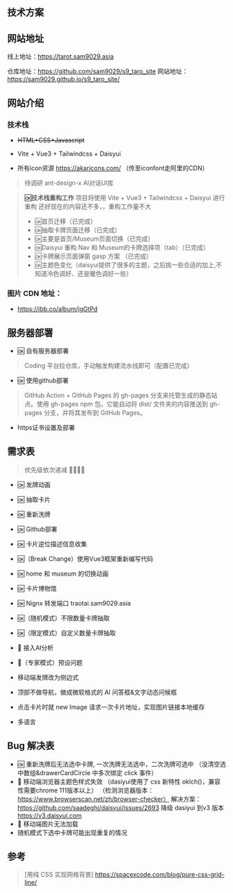 ## 技术方案

## 网站地址

线上地址：https://tarot.sam9029.asia

仓库地址：https://github.com/sam9029/s9_taro_site
网站地址：https://sam9029.github.io/s9_taro_site/

## 网站介绍

### 技术栈

- ~~HTML+CSS+Javascript~~

- Vite + Vue3 + Tailwindcss + Daisyui

- 所有icon资源 https://akaricons.com/ （传至iconfont走阿里的CDN）

> 待调研 ant-design-x AI对话UI库

> **🆗技术栈重构工作**
> 项目将使用 Vite + Vue3 + Tailwindcss + Daisyui 进行重构
> 还好现在的内容还不多，，重构工作量不大
>
> - 🆗首页迁移（已完成）
> - 🆗抽取卡牌页面迁移（已完成）
> - 🆗主要是首页/Museum页面切换（已完成）
> - 🆗Daisyui 重构 Nav 和 Museum的卡牌选择项（tab）（已完成）
> - 🆗卡牌展示页面弹窗 gasp 方案 （已完成）
> - 🆗主题色变化（daisyui提供了很多的主题，之后挑一些合适的加上,不知道冷色调好、还是暖色调好一些）

### 图片 CDN 地址：

- https://ibb.co/album/jgGtPd

## 服务器部署

- 🆗 自有服务器部署
> Coding 平台拉仓库，手动触发构建流水线即可（配置已完成）

- 🆗 使用github部署
> GitHub Action + GitHub Pages 的 gh-pages 分支来托管生成的静态站点。使用 gh-pages npm 包，它能自动将 dist/ 文件夹的内容推送到 gh-pages 分支，并将其发布到 GitHub Pages。

- https证书设置及部署

## 需求表

> 优先级依次递减 📕📙📘📗

- 🆗 发牌动画
- 🆗 抽取卡片
- 🆗 重新洗牌
- 🆗 Github部署
- 🆗 卡片逆位描述信息收集
- 🆗（Break Change）使用Vue3框架重新编写代码
- 🆗 home 和 museum 的切换动画
- 🆗 卡片博物馆
- 🆗 Nignx 转发端口 traotai.sam9029.asia
- 🆗（随机模式）不限数量卡牌抽取
- 🆗（限定模式）自定义数量卡牌抽取
- 📕 接入AI分析
- 📕（专家模式）预设问题

- 移动端发牌改为侧边式
- 顶部不做导航，做成微软格式的 AI 问答框&文字动态问候框
- 点击卡片时就 new Image 请求一次卡片地址，实现图片链接本地缓存
- 多语言



## Bug 解决表

- 🆗 重新洗牌后无法选中卡牌, 一次洗牌无法选中，二次洗牌可选中
    （没清空选中数组&drawerCardCircle 中多次绑定 click 事件）
- 📕 移动端浏览器主题色样式失效
    （dasiyui使用了 css 新特性 oklch()，兼容性需要chrome 111版本以上）
    （检测浏览器版本：https://www.browserscan.net/zh/browser-checker）
    解决方案：https://github.com/saadeghi/daisyui/issues/2693
    降级 dasiyui 到v3 版本 https://v3.daisyui.com
- 📕 移动端图片无法加载
- 随机模式下选中卡牌可能出现重复的情况


## 参考

> [用纯 CSS 实现网格背景] https://spacexcode.com/blog/pure-css-grid-line/